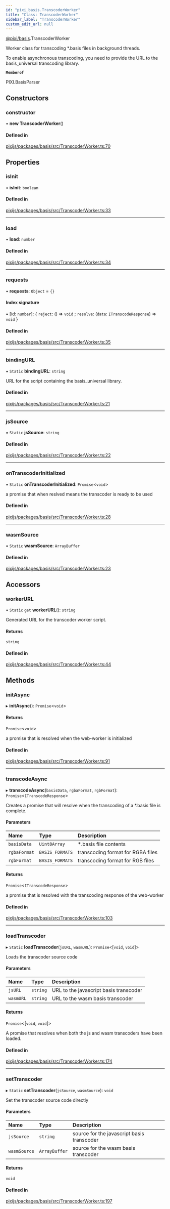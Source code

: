 ```yaml
---
id: "pixi_basis.TranscoderWorker"
title: "Class: TranscoderWorker"
sidebar_label: "TranscoderWorker"
custom_edit_url: null
---
```


[@pixi/basis](../modules/pixi_basis.md).TranscoderWorker

Worker class for transcoding *.basis files in background threads.

To enable asynchronous transcoding, you need to provide the URL to the basis_universal transcoding
library.

**`Memberof`**

PIXI.BasisParser

## Constructors

### constructor

• **new TranscoderWorker**()

#### Defined in

[pixijs/packages/basis/src/TranscoderWorker.ts:70](https://github.com/pixijs/pixijs/blob/2194fe5c5/packages/basis/src/TranscoderWorker.ts#L70)

## Properties

### isInit

• **isInit**: `boolean`

#### Defined in

[pixijs/packages/basis/src/TranscoderWorker.ts:33](https://github.com/pixijs/pixijs/blob/2194fe5c5/packages/basis/src/TranscoderWorker.ts#L33)

___

### load

• **load**: `number`

#### Defined in

[pixijs/packages/basis/src/TranscoderWorker.ts:34](https://github.com/pixijs/pixijs/blob/2194fe5c5/packages/basis/src/TranscoderWorker.ts#L34)

___

### requests

• **requests**: `Object` = `{}`

#### Index signature

▪ [id: `number`]: { `reject`: () => `void` ; `resolve`: (`data`: `ITranscodeResponse`) => `void`  }

#### Defined in

[pixijs/packages/basis/src/TranscoderWorker.ts:35](https://github.com/pixijs/pixijs/blob/2194fe5c5/packages/basis/src/TranscoderWorker.ts#L35)

___

### bindingURL

▪ `Static` **bindingURL**: `string`

URL for the script containing the basis_universal library.

#### Defined in

[pixijs/packages/basis/src/TranscoderWorker.ts:21](https://github.com/pixijs/pixijs/blob/2194fe5c5/packages/basis/src/TranscoderWorker.ts#L21)

___

### jsSource

▪ `Static` **jsSource**: `string`

#### Defined in

[pixijs/packages/basis/src/TranscoderWorker.ts:22](https://github.com/pixijs/pixijs/blob/2194fe5c5/packages/basis/src/TranscoderWorker.ts#L22)

___

### onTranscoderInitialized

▪ `Static` **onTranscoderInitialized**: `Promise`<`void`\>

a promise that when reslved means the transcoder is ready to be used

#### Defined in

[pixijs/packages/basis/src/TranscoderWorker.ts:28](https://github.com/pixijs/pixijs/blob/2194fe5c5/packages/basis/src/TranscoderWorker.ts#L28)

___

### wasmSource

▪ `Static` **wasmSource**: `ArrayBuffer`

#### Defined in

[pixijs/packages/basis/src/TranscoderWorker.ts:23](https://github.com/pixijs/pixijs/blob/2194fe5c5/packages/basis/src/TranscoderWorker.ts#L23)

## Accessors

### workerURL

• `Static` `get` **workerURL**(): `string`

Generated URL for the transcoder worker script.

#### Returns

`string`

#### Defined in

[pixijs/packages/basis/src/TranscoderWorker.ts:44](https://github.com/pixijs/pixijs/blob/2194fe5c5/packages/basis/src/TranscoderWorker.ts#L44)

## Methods

### initAsync

▸ **initAsync**(): `Promise`<`void`\>

#### Returns

`Promise`<`void`\>

a promise that is resolved when the web-worker is initialized

#### Defined in

[pixijs/packages/basis/src/TranscoderWorker.ts:91](https://github.com/pixijs/pixijs/blob/2194fe5c5/packages/basis/src/TranscoderWorker.ts#L91)

___

### transcodeAsync

▸ **transcodeAsync**(`basisData`, `rgbaFormat`, `rgbFormat`): `Promise`<`ITranscodeResponse`\>

Creates a promise that will resolve when the transcoding of a *.basis file is complete.

#### Parameters

| Name | Type | Description |
| :------ | :------ | :------ |
| `basisData` | `Uint8Array` | *.basis file contents |
| `rgbaFormat` | `BASIS_FORMATS` | transcoding format for RGBA files |
| `rgbFormat` | `BASIS_FORMATS` | transcoding format for RGB files |

#### Returns

`Promise`<`ITranscodeResponse`\>

a promise that is resolved with the transcoding response of the web-worker

#### Defined in

[pixijs/packages/basis/src/TranscoderWorker.ts:103](https://github.com/pixijs/pixijs/blob/2194fe5c5/packages/basis/src/TranscoderWorker.ts#L103)

___

### loadTranscoder

▸ `Static` **loadTranscoder**(`jsURL`, `wasmURL`): `Promise`<[`void`, `void`]\>

Loads the transcoder source code

#### Parameters

| Name | Type | Description |
| :------ | :------ | :------ |
| `jsURL` | `string` | URL to the javascript basis transcoder |
| `wasmURL` | `string` | URL to the wasm basis transcoder |

#### Returns

`Promise`<[`void`, `void`]\>

A promise that resolves when both the js and wasm transcoders have been loaded.

#### Defined in

[pixijs/packages/basis/src/TranscoderWorker.ts:174](https://github.com/pixijs/pixijs/blob/2194fe5c5/packages/basis/src/TranscoderWorker.ts#L174)

___

### setTranscoder

▸ `Static` **setTranscoder**(`jsSource`, `wasmSource`): `void`

Set the transcoder source code directly

#### Parameters

| Name | Type | Description |
| :------ | :------ | :------ |
| `jsSource` | `string` | source for the javascript basis transcoder |
| `wasmSource` | `ArrayBuffer` | source for the wasm basis transcoder |

#### Returns

`void`

#### Defined in

[pixijs/packages/basis/src/TranscoderWorker.ts:197](https://github.com/pixijs/pixijs/blob/2194fe5c5/packages/basis/src/TranscoderWorker.ts#L197)
